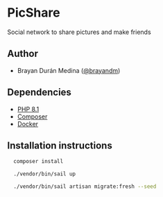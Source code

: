 # PicShare
Social network to share pictures and make friends

## Author
- Brayan Durán Medina ([@brayandm](https://www.github.com/brayandm))

## Dependencies
- [PHP 8.1](https://www.php.net/)
- [Composer](https://getcomposer.org/)
- [Docker](https://www.docker.com/)

## Installation instructions
```bash
  composer install
```

```bash
  ./vendor/bin/sail up
```

```bash
  ./vendor/bin/sail artisan migrate:fresh --seed 
```
